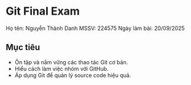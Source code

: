 # Git Final Exam
Họ tên: Nguyễn Thành Danh
MSSV: 224575
Ngày làm bài: 20/09/2025

## Mục tiêu
- Ôn tập và nắm vững các thao tác Git cơ bản.
- Hiểu cách làm việc nhóm với GitHub.
- Áp dụng Git để quản lý source code hiệu quả.
